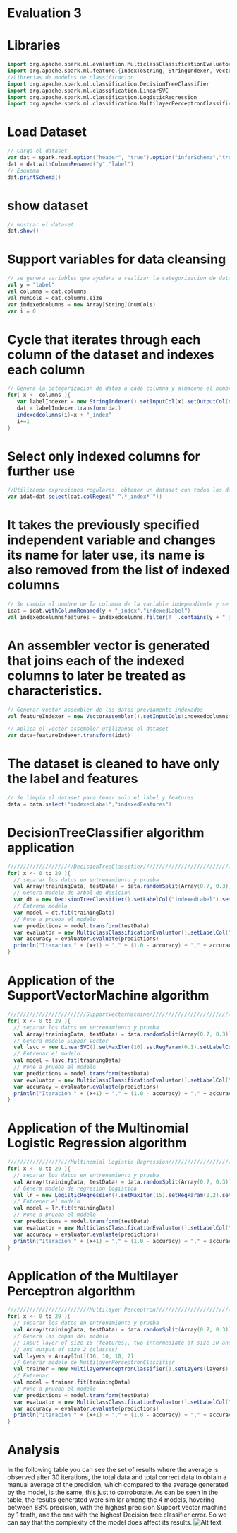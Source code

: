  # Evaluation 3

# Libraries
``` scala
import org.apache.spark.ml.evaluation.MulticlassClassificationEvaluator
import org.apache.spark.ml.feature.{IndexToString, StringIndexer, VectorIndexer, VectorAssembler}
//Librerias de modelos de classificacion
import org.apache.spark.ml.classification.DecisionTreeClassifier
import org.apache.spark.ml.classification.LinearSVC
import org.apache.spark.ml.classification.LogisticRegression
import org.apache.spark.ml.classification.MultilayerPerceptronClassifier
```

# Load Dataset
``` scala
// Carga el dataset
var dat = spark.read.option("header", "true").option("inferSchema","true").option("delimiter", ";")csv("bank-full.csv")
dat = dat.withColumnRenamed("y","label")
// Esquema
dat.printSchema()
```

# show dataset
```scala
// mostrar el dataset
dat.show()
```

# Support variables for data cleansing
```scala
// se genera variables que ayudara a realizar la categorizacion de datos
val y = "label"
val columns = dat.columns
val numCols = dat.columns.size
var indexedcolumns = new Array[String](numCols)
var i = 0
```

# Cycle that iterates through each column of the dataset and indexes each column
```scala
// Genera la categorizacion de datos a cada columna y almacena el nombre de las nuevas columnas para uso posterior
for( x <- columns ){
   var labelIndexer = new StringIndexer().setInputCol(x).setOutputCol(x + "_index").fit(dat)
   dat = labelIndexer.transform(dat)
   indexedcolumns(i)=x + "_index"
   i+=1
}
```

# Select only indexed columns for further use
```scala
//Utilizando expresiones regulares, obtener un dataset con todos los datos indexados
var idat=dat.select(dat.colRegex("`^.*_index*`"))
```

# It takes the previously specified independent variable and changes its name for later use, its name is also removed from the list of indexed columns
```scala
// Se cambia el nombre de la columna de la variable independiente y se elimina su nombre de la lista de columnas
idat = idat.withColumnRenamed(y + "_index","indexedLabel")
val indexedcolumnsfeatures = indexedcolumns.filter(! _.contains(y + "_index"))
```

# An assembler vector is generated that joins each of the indexed columns to later be treated as characteristics.
```scala
// Generar vector assembler de los datos previamente indexados
val featureIndexer = new VectorAssembler().setInputCols(indexedcolumnsfeatures).setOutputCol("indexedFeatures")

// Aplica el vector assembler utilizando el dataset
var data=featureIndexer.transform(idat)
```

# The dataset is cleaned to have only the label and features
```scala
// Se limpia el dataset para tener solo el label y features
data = data.select("indexedLabel","indexedFeatures")
```

# DecisionTreeClassifier algorithm application
```scala
/////////////////////DecisionTreeClassifier/////////////////////////////////
for( x <- 0 to 29 ){
  // separar los datos en entrenamiento y prueba
  val Array(trainingData, testData) = data.randomSplit(Array(0.7, 0.3))
  // Genera modelo de arbol de desicion
  var dt = new DecisionTreeClassifier().setLabelCol("indexedLabel").setFeaturesCol("indexedFeatures").setMaxBins(7168)
  // Entrena modelo
  var model = dt.fit(trainingData)
  // Pone a prueba el modelo
  var predictions = model.transform(testData)
  var evaluator = new MulticlassClassificationEvaluator().setLabelCol("indexedLabel").setPredictionCol("prediction").setMetricName("accuracy")
  var accuracy = evaluator.evaluate(predictions)
  println("Iteracion " + (x+1) + "," + (1.0 - accuracy) + "," + accuracy + "," + (predictions.where("prediction == indexedLabel").count()) + "," + (predictions.where("prediction != indexedLabel").count()))
}
```

# Application of the SupportVectorMachine algorithm
```scala
/////////////////////////SupportVectorMachine/////////////////////////////////
for( x <- 0 to 29 ){
  // separar los datos en entrenamiento y prueba
  val Array(trainingData, testData) = data.randomSplit(Array(0.7, 0.3))
  // Genera modelo Suppor Vector
  val lsvc = new LinearSVC().setMaxIter(10).setRegParam(0.1).setLabelCol("indexedLabel").setFeaturesCol("indexedFeatures")
  // Entrenar el modelo
  val model = lsvc.fit(trainingData)
  // Pone a prueba el modelo
  var predictions = model.transform(testData)
  var evaluator = new MulticlassClassificationEvaluator().setLabelCol("indexedLabel").setPredictionCol("prediction").setMetricName("accuracy")
  var accuracy = evaluator.evaluate(predictions)
  println("Iteracion " + (x+1) + "," + (1.0 - accuracy) + "," + accuracy + "," + (predictions.where("prediction == indexedLabel").count()) + "," + (predictions.where("prediction != indexedLabel").count()))
}
```

# Application of the Multinomial Logistic Regression algorithm
```scala
////////////////////Multinomial Logistic Regression///////////////////////////
for( x <- 0 to 29 ){
  // separar los datos en entrenamiento y prueba
  val Array(trainingData, testData) = data.randomSplit(Array(0.7, 0.3))
  // Genera modelo de regresion logistica
  val lr = new LogisticRegression().setMaxIter(15).setRegParam(0.2).setElasticNetParam(0.7).setLabelCol("indexedLabel").setFeaturesCol("indexedFeatures")
  // Entrenar el modelo
  val model = lr.fit(trainingData)
  // Pone a prueba el modelo
  var predictions = model.transform(testData)
  var evaluator = new MulticlassClassificationEvaluator().setLabelCol("indexedLabel").setPredictionCol("prediction").setMetricName("accuracy")
  var accuracy = evaluator.evaluate(predictions)
  println("Iteracion " + (x+1) + "," + (1.0 - accuracy) + "," + accuracy + "," + (predictions.where("prediction == indexedLabel").count()) + "," + (predictions.where("prediction != indexedLabel").count()))
}
```

# Application of the Multilayer Perceptron algorithm
```scala
//////////////////////////Multilayer Perceptron///////////////////////////////
for( x <- 0 to 29 ){
  // separar los datos en entrenamiento y prueba
  val Array(trainingData, testData) = data.randomSplit(Array(0.7, 0.3))
  // Genera las capas del modelo
  // input layer of size 16 (features), two intermediate of size 10 and 5
  // and output of size 2 (classes)
  val layers = Array[Int](16, 10, 10, 2)
  // Generar modelo de MultilayerPerceptronClassifier
  val trainer = new MultilayerPerceptronClassifier().setLayers(layers).setBlockSize(128).setSeed(2589L).setMaxIter(100).setLabelCol("indexedLabel").setFeaturesCol("indexedFeatures")
  // Entrenar
  val model = trainer.fit(trainingData)
  // Pone a prueba el modelo
  var predictions = model.transform(testData)
  var evaluator = new MulticlassClassificationEvaluator().setLabelCol("indexedLabel").setPredictionCol("prediction").setMetricName("accuracy")
  var accuracy = evaluator.evaluate(predictions)
  println("Iteracion " + (x+1) + "," + (1.0 - accuracy) + "," + accuracy + "," + (predictions.where("prediction == indexedLabel").count()) + "," + (predictions.where("prediction != indexedLabel").count()))
}
```

# Analysis
In the following table you can see the set of results where the average is observed after 30 iterations, the total data and total correct data to obtain a manual average of the precision, which compared to the average generated by the model, is the same, this just to corroborate.
As can be seen in the table, the results generated were similar among the 4 models, hovering between 88% precision, with the highest precision Support vector machine by 1 tenth, and the one with the highest Decision tree classifier error.
So we can say that the complexity of the model does affect its results.
![Alt text](Images/Capture7.PNG)

